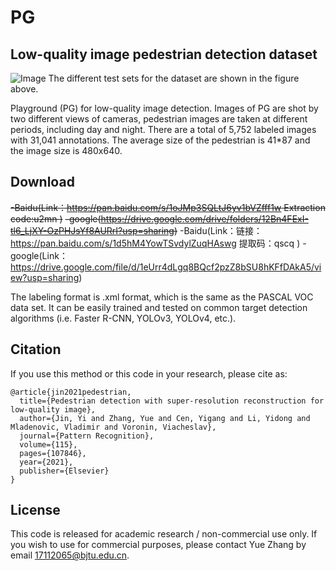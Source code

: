 # PG

## Low-quality image pedestrian detection dataset
![Image](https://s3.ax1x.com/2020/11/26/DwdauT.png)
The different test sets for the dataset are shown in the figure above.

Playground (PG) for low-quality image detection. Images of PG are shot by two different views of cameras, pedestrian images are taken at different periods, including day and night. There are a total of 5,752 labeled images with 31,041 annotations. The average size of the pedestrian is 41*87 and the image size is 480x640.


## Download
~~-Baidu(Link：https://pan.baidu.com/s/1oJMp3SQLtJ6yv1bVZfff1w Extraction code:u2mn )~~
~~-google(https://drive.google.com/drive/folders/12Bn4FExI-tl6_LjXY-OzPHJsYf8AURrI?usp=sharing)~~
-Baidu(Link：链接：https://pan.baidu.com/s/1d5hM4YowTSvdylZuqHAswg 
提取码：qscq )
-google(Link：https://drive.google.com/file/d/1eUrr4dLgq8BQcf2pzZ8bSU8hKFfDAkA5/view?usp=sharing)

The labeling format is .xml format, which is the same as the PASCAL VOC data set. It can be easily trained and tested on common target detection algorithms (i.e. Faster R-CNN, YOLOv3, YOLOv4, etc.).


## Citation
If you use this method or this code in your research, please cite as:
```
@article{jin2021pedestrian,
  title={Pedestrian detection with super-resolution reconstruction for low-quality image},
  author={Jin, Yi and Zhang, Yue and Cen, Yigang and Li, Yidong and Mladenovic, Vladimir and Voronin, Viacheslav},
  journal={Pattern Recognition},
  volume={115},
  pages={107846},
  year={2021},
  publisher={Elsevier}
}
```
## License
This code is released for academic research / non-commercial use only. If you wish to use for commercial purposes, please contact Yue Zhang by email 17112065@bjtu.edu.cn.
